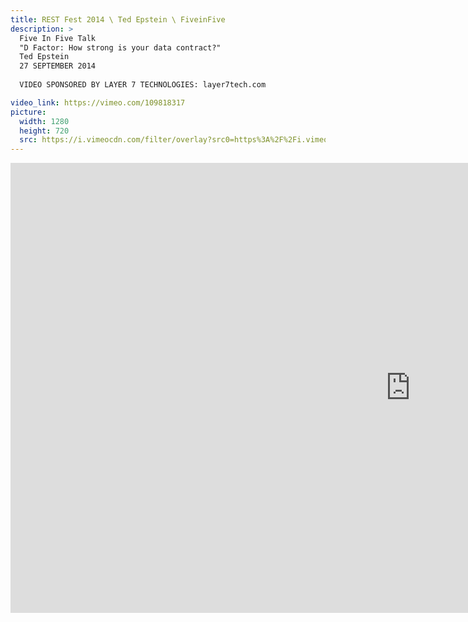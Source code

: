 ```yaml
---
title: REST Fest 2014 \ Ted Epstein \ FiveinFive
description: >
  Five In Five Talk
  "D Factor: How strong is your data contract?"
  Ted Epstein
  27 SEPTEMBER 2014
  
  VIDEO SPONSORED BY LAYER 7 TECHNOLOGIES: layer7tech.com

video_link: https://vimeo.com/109818317
picture:
  width: 1280
  height: 720
  src: https://i.vimeocdn.com/filter/overlay?src0=https%3A%2F%2Fi.vimeocdn.com%2Fvideo%2F493871235_1280x720.jpg&src1=http%3A%2F%2Ff.vimeocdn.com%2Fp%2Fimages%2Fcrawler_play.png
---
```

<iframe src="https://player.vimeo.com/video/109818317?title=0&byline=0&portrait=0&badge=0&autopause=0&player_id=0" width="1280" height="720" frameborder="0" title="REST Fest 2014 \ Ted Epstein \ FiveinFive" webkitallowfullscreen mozallowfullscreen allowfullscreen></iframe>